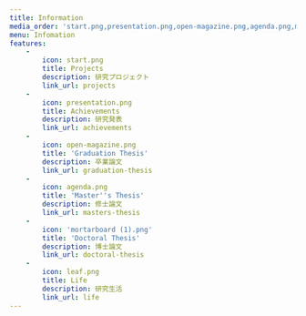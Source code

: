 ```yaml
---
title: Information
media_order: 'start.png,presentation.png,open-magazine.png,agenda.png,mortarboard (1).png,leaf.png'
menu: Infomation
features:
    -
        icon: start.png
        title: Projects
        description: 研究プロジェクト
        link_url: projects
    -
        icon: presentation.png
        title: Achievements
        description: 研究発表
        link_url: achievements
    -
        icon: open-magazine.png
        title: 'Graduation Thesis'
        description: 卒業論文
        link_url: graduation-thesis
    -
        icon: agenda.png
        title: 'Master''s Thesis'
        description: 修士論文
        link_url: masters-thesis
    -
        icon: 'mortarboard (1).png'
        title: 'Doctoral Thesis'
        description: 博士論文
        link_url: doctoral-thesis
    -
        icon: leaf.png
        title: Life
        description: 研究生活
        link_url: life
---
```


